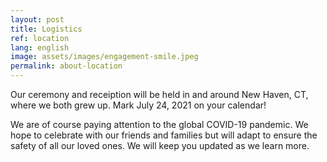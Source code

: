 ```yaml
---
layout: post
title: Logistics
ref: location
lang: english
image: assets/images/engagement-smile.jpeg
permalink: about-location
---
```


Our ceremony and receiption will be held in and around New Haven, CT, where we both grew up.
Mark July 24, 2021 on your calendar!

We are of course paying attention to the global COVID-19 pandemic.
We hope to celebrate with our friends and families but will adapt to ensure the safety of all our loved ones.
We will keep you updated as we learn more.
